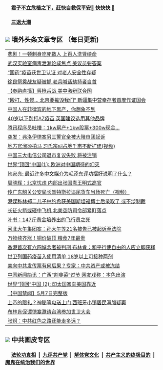 
 ### &nbsp;&nbsp;&nbsp;&nbsp; [君子不立危樯之下，赶快自救保平安🍎 快快快 📩](https://github.com/pwgy/td/blob/master/README.md)

 ### &nbsp;&nbsp;&nbsp;&nbsp; [三退大潮](https://ww3.xkide.work/?key=zuuelqyfglsfjmgm&pin=65881581&ag=ogQuit&from=pw2) 

## <img src="https://img.icons8.com/cute-clipart/2x/circled-right.png"> 墙外头条文章专区 （每日更新)

<Table>
<tr><td colspan="2" align="left"><a href="https://www.catoke.work/?name=c1409886&key=molzvippzwjkxywc&from=pw2">悲剧！一顿刺身吃死数人 上百人洗肾续命</a></td></tr>
<tr><td colspan="2" align="left"><a href="https://www.catoke.work/?name=c1409834&key=molzvippzwjkxywc&from=pw2">武汉实验室病毒泄漏论成焦点 美议员要答案</a></td></tr>
<tr><td colspan="2" align="left"><a href="https://www.catoke.work/?name=c1409832&key=molzvippzwjkxywc&from=pw2">“国药”疫苗获世卫认证 对老人安全性存疑</a></td></tr>
<tr><td colspan="2" align="left"><a href="https://www.catoke.work/?name=c1409794&key=molzvippzwjkxywc&from=pw2">徐良祭奠战友疑被抓 老兵喊话劫持者自首</a></td></tr>
<tr><td colspan="2" align="left"><a href="https://www.catoke.work/?name=c1409881&key=molzvippzwjkxywc&from=pw2">【秦鹏直播】唇枪舌战 美中激辩联合国</a></td></tr>
<tr><td colspan="2" align="left"><a href="https://www.catoke.work/?name=c1409806&key=molzvippzwjkxywc&from=pw2">&quot;殴打、性侵… 北京要摧毁我们&quot; 新疆集中营幸存者首度作证国会</a></td></tr>
<tr><td colspan="2" align="left"><a href="https://www.catoke.work/?name=c1409891&key=molzvippzwjkxywc&from=pw2">中国人在菲律宾的地下黑产，你想象不到</a></td></tr>
<tr><td colspan="2" align="left"><a href="https://www.catoke.work/?name=c1409857&key=molzvippzwjkxywc&from=pw2">40岁以下别打AZ疫苗 英国建议选用其他品牌</a></td></tr>
<tr><td colspan="2" align="left"><a href="https://www.catoke.work/?name=c1409892&key=molzvippzwjkxywc&from=pw2">腾讯程序员吐槽：1kw房产&#x2B;1kw股票&#x2B;300w现金…</a></td></tr>
<tr><td colspan="2" align="left"><a href="https://www.catoke.work/?name=c1409807&key=molzvippzwjkxywc&from=pw2">突发：弗洛伊德案另三警官全被大陪审团起诉</a></td></tr>
<tr><td colspan="2" align="left"><a href="https://www.catoke.work/?name=c1409790&key=molzvippzwjkxywc&from=pw2">地方官溜须拍马 习氏宗祠占地千亩不断扩建(视频)</a></td></tr>
<tr><td colspan="2" align="left"><a href="https://www.catoke.work/?name=c1409875&key=molzvippzwjkxywc&from=pw2">中国三大电信公司退市复议失败 将被注销</a></td></tr>
<tr><td colspan="2" align="left"><a href="https://www.catoke.work/?name=c1409888&key=molzvippzwjkxywc&from=pw2">世界“顶回”中国(1): 欧洲对中国期待的幻灭</a></td></tr>
<tr><td colspan="2" align="left"><a href="https://www.catoke.work/?name=c1409893&key=molzvippzwjkxywc&from=pw2">韩家亮: 最近许多中文媒介为毛泽东评功摆好说明了什么？</a></td></tr>
<tr><td colspan="2" align="left"><a href="https://www.catoke.work/?name=c1409776&key=molzvippzwjkxywc&from=pw2">周晓辉：北京忧虑 内部出张国焘王明式高官</a></td></tr>
<tr><td colspan="2" align="left"><a href="https://www.catoke.work/?name=c1409921&key=molzvippzwjkxywc&from=pw2">传广东韶关公安局长驾特斯拉追尾货车当场死亡（视频）</a></td></tr>
<tr><td colspan="2" align="left"><a href="https://www.catoke.work/?name=c1409743&key=molzvippzwjkxywc&from=pw2">港媒称林郑二儿子林约希获美国斯坦福博士后录取了 或不涉制裁</a></td></tr>
<tr><td colspan="2" align="left"><a href="https://www.catoke.work/?name=c1409795&key=molzvippzwjkxywc&from=pw2">长征火箭或砸中飞机 北美空防司令部紧盯落点</a></td></tr>
<tr><td colspan="2" align="left"><a href="https://www.catoke.work/?name=c1409796&key=molzvippzwjkxywc&from=pw2">叶书：147斤黄金培养出的飞行员之死</a></td></tr>
<tr><td colspan="2" align="left"><a href="https://www.catoke.work/?name=c1409729&key=molzvippzwjkxywc&from=pw2">河北大午集团案：孙大午等21名被告已被起诉至法院</a></td></tr>
<tr><td colspan="2" align="left"><a href="https://www.catoke.work/?name=c1409778&key=molzvippzwjkxywc&from=pw2">万物续齐涨！铜价破顶 粮食7年最贵</a></td></tr>
<tr><td colspan="2" align="left"><a href="https://www.catoke.work/?name=c1409838&key=molzvippzwjkxywc&from=pw2">香港首次有六四悼念者被判刑 布林肯：和平行使自由的人应立即获释</a></td></tr>
<tr><td colspan="2" align="left"><a href="https://www.catoke.work/?name=c1409843&key=molzvippzwjkxywc&from=pw2">世卫列国药疫苗入使用清单 18岁以上可接种两剂</a></td></tr>
<tr><td colspan="2" align="left"><a href="https://www.catoke.work/?name=c1409799&key=molzvippzwjkxywc&from=pw2">美向中共发传票有何后果？专家：中共资产或被冻结</a></td></tr>
<tr><td colspan="2" align="left"><a href="https://www.catoke.work/?name=c1409920&key=molzvippzwjkxywc&from=pw2">中国新闻简讯：广西“割韭菜”过节 网友戏称：本色出演</a></td></tr>
<tr><td colspan="2" align="left"><a href="https://www.catoke.work/?name=c1409840&key=molzvippzwjkxywc&from=pw2">世界“顶回”中国 (2): 印太国家向美国靠近</a></td></tr>
<tr><td colspan="2" align="left"><a href="https://www.catoke.work/?name=c1409721&key=molzvippzwjkxywc&from=pw2">【中国禁闻】5月7日完整版</a></td></tr>
<tr><td colspan="2" align="left"><a href="https://www.catoke.work/?name=c1409780&key=molzvippzwjkxywc&from=pw2">上帝的赠礼？神秘笔电送上门 西班牙小镇居民满腹疑窦</a></td></tr>
<tr><td colspan="2" align="left"><a href="https://www.catoke.work/?name=c1409880&key=molzvippzwjkxywc&from=pw2">布林肯促谭德塞邀请台湾参加世卫大会</a></td></tr>
<tr><td colspan="2" align="left"><a href="https://www.catoke.work/?name=c1409797&key=molzvippzwjkxywc&from=pw2">张炣：中共红色之路还能走多远？</a></td></tr>
 </Table>

 ## <img src="https://img.icons8.com/cute-clipart/2x/circled-right.png"> 中共画皮专区
 ### &nbsp;&nbsp;&nbsp;&nbsp; [法轮功真相](https://github.com/begood0513/basic/blob/master/README.md) &nbsp;|&nbsp; [九评共产党](https://github.com/begood0513/9ping.md/blob/master/README.md) &nbsp;|&nbsp; [解体党文化](https://github.com/begood0513/jtdwh.md/blob/master/README.md)   &nbsp;|&nbsp; [共产主义的终极目的](https://github.com/begood0513/gczydzjmd.md/blob/master/README.md) &nbsp;|&nbsp; [魔鬼在统治我们的世界](https://github.com/begood0513/gczydzjmd.md/blob/master/README.md) 
